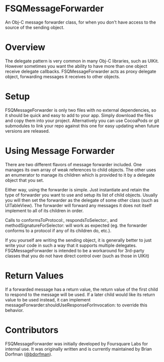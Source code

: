 FSQMessageForwarder
===============

An Obj-C message forwarder class, for when you don't have access to the source of the sending object.

Overview
========

The delegate pattern is very common in many Obj-C libraries, such as UIKit. However sometimes you want the ability to have more than one object receive delegate callbacks. FSQMessageForwarder acts as proxy delegate object, forwarding messages it receives to other objects.

Setup
=====

FSQMessageForwarder is only two files with no external dependencies, so it should be quick and easy to add to your app. Simply download the files and copy them into your project. Alternatively you can use CocoaPods or git submodules to link your repo against this one for easy updating when future versions are released.

Using Message Forwarder
=======================

There are two different flavors of message forwarder included. One manages its own array of weak references to child objects. The other uses an enumerator to manage its children which is provided to it by a delegate object that you set. 

Either way, using the forwarder is simple. Just instantiate and retain the type of forwarder you want to use and setup its list of child objects. Usually you will then set the forwarder as the delegate of some other class (such as UITableView). The forwarder will forward any messages it does not itself implement to all of its children in order.

Calls to conformsToProtocol:, respondsToSelector:, and methodSignatureForSelector: will work as expected (eg. the forwarder conforms to a protocol if any of its children do, etc.).

If you yourself are writing the sending object, it is generally better to just write your code in such a way that it supports multiple delegates. FSQMessageForwarder is intended to be a workaround for 3rd-party classes that you do not have direct control over (such as those in UIKit)

Return Values
=============

If a forwarded message has a return value, the return value of the first child to respond to the message will be used. If a later child would like its return value to be used instead, it can implement messageForwarder:shouldUseResponseForInvocation: to override this behavior.

Contributors
============

FSQMessageForwarder was initially developed by Foursquare Labs for internal use. It was originally written and is currently maintained by Brian Dorfman ([@bdorfman](https://twitter.com/bdorfman)).
